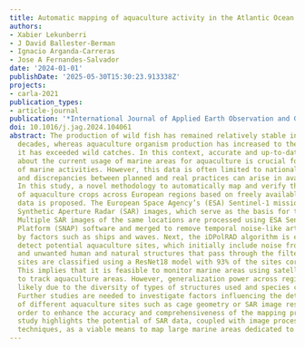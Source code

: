 ```yaml
---
title: Automatic mapping of aquaculture activity in the Atlantic Ocean
authors:
- Xabier Lekunberri
- J David Ballester-Berman
- Ignacio Arganda-Carreras
- Jose A Fernandes-Salvador
date: '2024-01-01'
publishDate: '2025-05-30T15:30:23.913338Z'
projects:
- carla-2021
publication_types:
- article-journal
publication: '*International Journal of Applied Earth Observation and Geoinformation*'
doi: 10.1016/j.jag.2024.104061
abstract: The production of wild fish has remained relatively stable in the last two
  decades, whereas aquaculture organism production has increased to the point where
  it has exceeded wild catches. In this context, accurate and up-to-date information
  about the current usage of marine areas for aquaculture is crucial for the planning
  of marine activities. However, this data is often limited to national authorities,
  and discrepancies between planned and real practices can arise in available data.
  In this study, a novel methodology to automatically map and verify the current activity
  of aquaculture crops across European regions based on freely available satellite
  data is proposed. The European Space Agency’s (ESA) Sentinel-1 mission provides
  Synthetic Aperture Radar (SAR) images, which serve as the basis for the analysis.
  Multiple SAR images of the same locations are processed using ESA Sentinel Application
  Platform (SNAP) software and merged to remove temporal noise-like artifacts caused
  by factors such as ships and waves. Next, the iDPolRAD algorithm is employed to
  detect potential aquaculture sites, which initially include noise from coastal zones
  and unwanted human and natural structures that pass through the filter. The aquaculture
  sites are classified using a ResNet18 model with 93% of the sites correctly classified.
  This implies that it is feasible to monitor marine areas using satellite radar data
  to track aquaculture areas. However, generalization power across regions is poor
  likely due to the diversity of types of structures used and species cultivated.
  Further studies are needed to investigate factors influencing the detectability
  of different aquaculture sites such as cage geometry or SAR image resolution in
  order to enhance the accuracy and comprehensiveness of the mapping process. This
  study highlights the potential of SAR data, coupled with image processing and classification
  techniques, as a viable means to map large marine areas dedicated to aquaculture.
---
```

